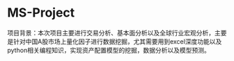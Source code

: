 # MS-Project
项目背景：本次项目主要进行交易分析、基本面分析以及全球行业宏观分析，主要是针对中国A股市场上量化因子进行数据挖掘，尤其需要用到excel深度功能以及python相关编程知识，实现资产配置模型的挖掘，数据分析以及模型预测。
